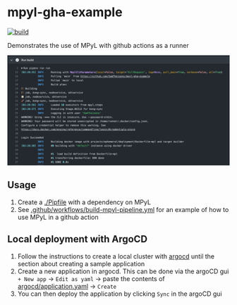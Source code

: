 # mpyl-gha-example
[![build](https://github.com/SamTheisens/mpyl-gha-example/actions/workflows/build-mpyl-pipeline.yml/badge.svg)](https://github.com/SamTheisens/mpyl-gha-example/actions/workflows/build-mpyl-pipeline.yml)

Demonstrates the use of MPyL with github actions as a runner

![run](documentation/build-run.png)

## Usage

1. Create a [./Pipfile](./Pipfile) with a dependency on MPyL
2. See [.github/workflows/build-mpyl-pipeline.yml](.github/workflows/build-mpyl-pipeline.yml) for an example of how to use MPyL in a github action

## Local deployment with ArgoCD

1. Follow the instructions to create a local cluster with [argocd](https://www.sokube.io/en/blog/gitops-on-a-laptop-with-k3d-and-argocd-en) until the section about 
   creating a sample application
2. Create a new application in argocd.
   This can be done via the argoCD gui `+ New app` -> `Edit as yaml` -> paste the contents of [argocd/application.yaml](argocd/application.yaml) -> `Create`
3. You can then deploy the application by clicking `Sync` in the argoCD gui